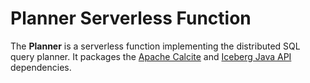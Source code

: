# Planner Serverless Function

The **Planner** is a serverless function implementing the distributed SQL query planner. It packages the [Apache Calcite](https://calcite.apache.org/) and [Iceberg Java API](https://iceberg.apache.org/docs/latest/api/) dependencies.
